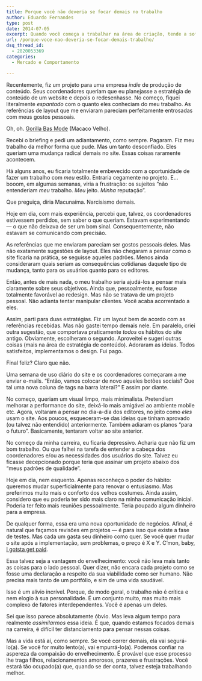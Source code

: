 ```yaml
---
title: Porque você não deveria se focar demais no trabalho
author: Eduardo Fernandes
type: post
date: 2014-07-05
excerpt: Quando você começa a trabalhar na área de criação, tende a sofrer muito por ser ansioso, inseguro e cheio de opiniões inflexíveis. Porém, ao longo dos anos, a vida naturalmente nos obriga a diversificar o foco e a deixar de levar a carreira tão a sério. Isso traz um alívio enorme. E, com alguma sorte, até mais fluência e criatividade profissional.
url: /porque-voce-nao-deveria-se-focar-demais-trabalho/
dsq_thread_id:
  - 2820053369
categories:
  - Mercado e Comportamento

---
```

Recentemente, fiz um projeto para uma empresa _indie_ de produção de conteúdo. Seus coordenadores queriam que eu planejasse a estratégia de conteúdo de um website e depois o redesenhasse. No começo, fiquei literalmente _espantado_ com o quanto eles conheciam do meu trabalho. As referências de layout que me enviaram pareciam perfeitamente entrosadas com meus gostos pessoais.

Oh, oh. [Gorilla Bas Mode][1] (Macaco Velho).

Recebi o briefing e pedi um adiantamento, como sempre. Pagaram. Fiz meu trabalho da melhor forma que pude. Mas um tanto desconfiado. Eles queriam uma mudança radical demais no site. Essas coisas raramente acontecem.

Há alguns anos, eu ficaria totalmente embevecido com a oportunidade de fazer um trabalho com _meu_ estilo. Entraria cegamente no projeto. E… booom, em algumas semanas, viria a frustração: os sujeitos &#8220;não entenderiam _meu_ trabalho. _Meu_ jeito. _Minha_ reputação&#8221;.

Que preguiça, diria Macunaíma. Narcisismo demais.

Hoje em dia, com mais experiência, percebi que, talvez, os coordenadores estivessem perdidos, sem saber o que queriam. Estavam experimentando — o que não deixava de ser um bom sinal. Consequentemente, não estavam se comunicando com precisão.

As referências que me enviaram pareciam ser gostos pessoais deles. Mas não exatamente sugestões de layout. Eles não chegaram a pensar como o site ficaria na prática, se seguisse aqueles padrões. Menos ainda consideraram quais seriam as consequências cotidianas daquele tipo de mudança, tanto para os usuários quanto para os editores.

Então, antes de mais nada, o meu trabalho seria ajudá-los a pensar mais claramente sobre seus objetivos. Ainda que, pessoalmente, eu fosse totalmente favorável ao redesign. Mas não se tratava de um projeto pessoal. Não adianta tentar manipular clientes. Você acaba acorrentado a eles.

Assim, parti para duas estratégias. Fiz um layout bem de acordo com as referências recebidas. Mas não gastei tempo demais nele. Em paralelo, criei outra sugestão, que comportava praticamente _todos_ os hábitos do site antigo. Obviamente, escolheram o segundo. Aproveitei e sugeri outras coisas (mais na área de estratégia de conteúdo). Adoraram as ideias. Todos satisfeitos, implementamos o design. Fui pago.

Final feliz? Claro que não.

Uma semana de uso diário do site e os coordenadores começaram a me enviar e-mails. &#8220;Então, vamos colocar de novo aqueles botões sociais? Que tal uma nova coluna de tags na barra lateral?&#8221; E assim por diante.

No começo, queriam um visual limpo, mais minimalista. Pretendiam melhorar a performance do site, deixá-lo mais amigável ao ambiente mobile etc. Agora, voltaram a pensar no dia-a-dia dos editores, no jeito como _eles_ usam o site. Aos poucos, esqueceram-se das ideias que tinham aprovado (ou talvez não entendido) anteriormente. Também adiaram os planos &#8220;para o futuro&#8221;. Basicamente, tentaram voltar ao site anterior.

No começo da minha carreira, eu ficaria depressivo. Acharia que não fiz um bom trabalho. Ou que falhei na tarefa de entender a cabeça dos coordenadores e/ou as necessidades dos usuários do site. Talvez eu ficasse decepcionado porque teria que assinar um projeto abaixo dos &#8220;meus padrões de qualidade&#8221;.

Hoje em dia, nem esquento. Apenas reconheço o poder do hábito: queremos mudar superficialmente para renovar o entusiasmo. Mas preferimos muito mais o conforto dos velhos costumes. Ainda assim, considero que eu poderia ter sido mais claro na minha comunicação inicial. Poderia ter feito mais reuniões pessoalmente. Teria poupado algum dinheiro para a empresa.

De qualquer forma, essa era uma nova oportunidade de negócios. Afinal, é natural que façamos revisões em projetos — é para isso que existe a fase de testes. Mas cada um gasta seu dinheiro como quer. Se você quer mudar o site após a implementação, sem problemas, o preço é X e Y. C&#8217;mon, baby, [I gotsta get paid][2].

Essa talvez seja a vantagem do envelhecimento: você não leva mais tanto as coisas para o lado pessoal. Quer dizer, não encara cada projeto como se fosse uma declaração a respeito da sua viabilidade como ser humano. Não precisa mais tanto de um portfólio, e sim de uma vida saudável.

Isso é um alívio incrível. Porque, de modo geral, o trabalho não é crítica e nem elogio à sua personalidade. É um conjunto muito, mas muito mais complexo de fatores interdependentes. Você é apenas um deles.

Sei que isso parece absolutamente óbvio. Mas leva algum tempo para realmente _assimilarmos_ essa ideia. É que, quando estamos focados demais na carreira, é difícil ter distanciamento para pensar nessas coisas.

Mas a vida está aí, como sempre. Se você correr demais, ela vai segurá-lo(a). Se você for muito lento(a), vai empurrá-lo(a). Podemos confiar na aspereza da compaixão do envelhecimento. É provável que esse processo lhe traga filhos, relacionamentos amorosos, prazeres e frustrações. Você estará tão ocupado(a) que, quando se der conta, talvez esteja trabalhando melhor.

 [1]: http://goo.gl/GsU0Ay
 [2]: https://www.youtube.com/watch?v=kaIZWjItReI